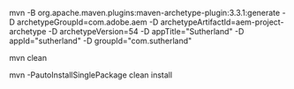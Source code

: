 mvn -B org.apache.maven.plugins:maven-archetype-plugin:3.3.1:generate -D archetypeGroupId=com.adobe.aem -D archetypeArtifactId=aem-project-archetype -D archetypeVersion=54 -D appTitle="Sutherland" -D appId="sutherland" -D groupId="com.sutherland"

mvn clean

mvn -PautoInstallSinglePackage clean install